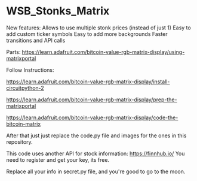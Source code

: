 # WSB_Stonks_Matrix

New features:
Allows to use multiple stonk prices (instead of just 1)
Easy to add custom ticker symbols
Easy to add more backgrounds
Faster transitions and API calls


Parts: https://learn.adafruit.com/bitcoin-value-rgb-matrix-display/using-matrixportal


Follow Instructions: 


https://learn.adafruit.com/bitcoin-value-rgb-matrix-display/install-circuitpython-2


https://learn.adafruit.com/bitcoin-value-rgb-matrix-display/prep-the-matrixportal


https://learn.adafruit.com/bitcoin-value-rgb-matrix-display/code-the-bitcoin-matrix


After that just just replace the code.py file and images for the ones in this repository.


This code uses another API for stock information: https://finnhub.io/ 
You need to register and get your key, its free.


Replace all your info in secret.py file, and you're good to go to the moon.
